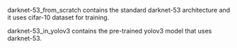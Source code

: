 darknet-53_from_scratch contains the standard darknet-53 architecture and it uses cifar-10 dataset for training.

darknet-53_in_yolov3 contains the pre-trained yolov3 model that uses darknet-53.

